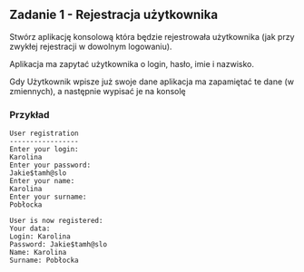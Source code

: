 ## Zadanie 1 - Rejestracja użytkownika

Stwórz aplikację konsolową która będzie rejestrowała użytkownika (jak przy zwykłej rejestracji w dowolnym logowaniu).

Aplikacja ma zapytać użytkownika o login, hasło, imie i nazwisko.

Gdy Użytkownik wpisze już swoje dane aplikacja ma zapamiętać te dane (w zmiennych), a następnie wypisać je na konsolę

### Przykład

```
User registration
-----------------
Enter your login:
Karolina
Enter your password:
Jakie$tamh@slo
Enter your name:
Karolina
Enter your surname:
Pobłocka

User is now registered:
Your data:
Login: Karolina
Password: Jakie$tamh@slo
Name: Karolina
Surname: Pobłocka
```